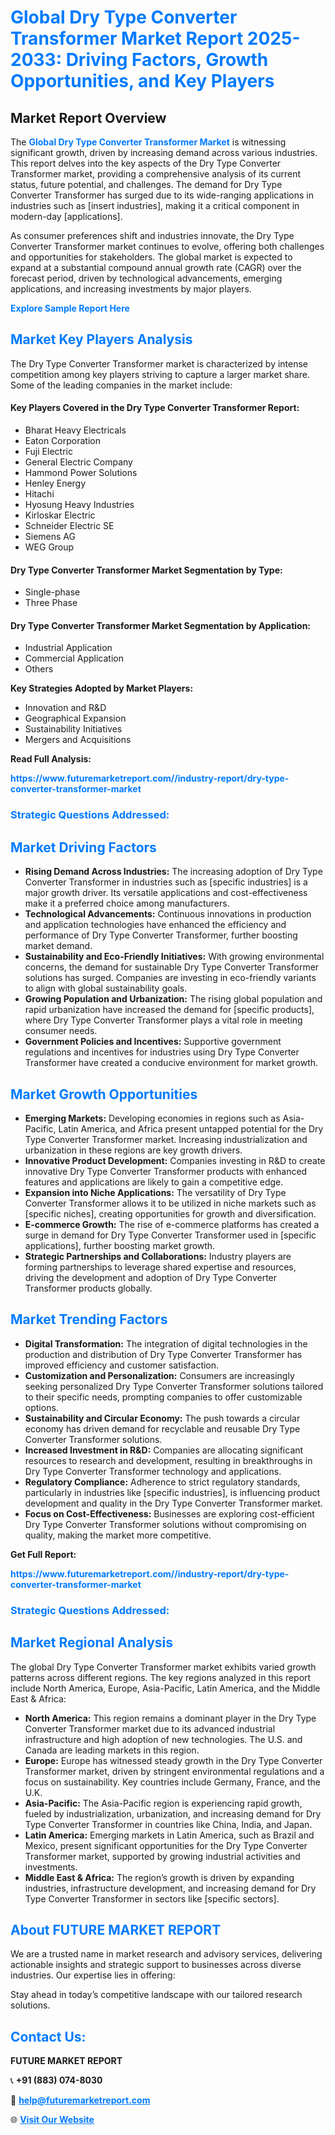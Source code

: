 <h1 style="color: #007BFF;">Global Dry Type Converter Transformer Market Report 2025-2033: Driving Factors, Growth Opportunities, and Key Players</h1>

<section id="overview">
<h2>Market Report Overview</h2>
<p>The <a href="https://www.futuremarketreport.com//industry-report/dry-type-converter-transformer-market" style="color: #007BFF; text-decoration: none;"><strong>Global Dry Type Converter Transformer Market</strong></a> is witnessing significant growth, driven by increasing demand across various industries. This report delves into the key aspects of the Dry Type Converter Transformer market, providing a comprehensive analysis of its current status, future potential, and challenges. The demand for Dry Type Converter Transformer has surged due to its wide-ranging applications in industries such as [insert industries], making it a critical component in modern-day [applications].</p>
<p>As consumer preferences shift and industries innovate, the Dry Type Converter Transformer market continues to evolve, offering both challenges and opportunities for stakeholders. The global market is expected to expand at a substantial compound annual growth rate (CAGR) over the forecast period, driven by technological advancements, emerging applications, and increasing investments by major players.</p>
</section>

<section id="overview">
<p><a href="https://www.futuremarketreport.com//request-sample/reportId=45529" style="color: #007BFF; text-decoration: none;"><strong>Explore Sample Report Here</strong></a></p>
</section>

<section id="key-players">
<h2 style="color: #007BFF;">Market Key Players Analysis</h2>
<p>The Dry Type Converter Transformer market is characterized by intense competition among key players striving to capture a larger market share. Some of the leading companies in the market include:</p>
<h4>Key Players Covered in the Dry Type Converter Transformer Report:</h4>
<ul><li>Bharat Heavy Electricals</li><li>Eaton Corporation</li><li>Fuji Electric</li><li>General Electric Company</li><li>Hammond Power Solutions</li><li>Henley Energy</li><li>Hitachi</li><li>Hyosung Heavy Industries</li><li>Kirloskar Electric</li><li>Schneider Electric SE</li><li>Siemens AG</li><li>WEG Group</li></ul>
<h4>Dry Type Converter Transformer Market Segmentation by Type:</h4>
<ul><li>Single-phase</li><li>Three Phase</li></ul>

<h4>Dry Type Converter Transformer Market Segmentation by Application:</h4>
<ul><li>Industrial Application</li><li>Commercial Application</li><li>Others</li></ul>
<p><strong>Key Strategies Adopted by Market Players:</strong></p>
<ul>
<li>Innovation and R&D</li>
<li>Geographical Expansion</li>
<li>Sustainability Initiatives</li>
<li>Mergers and Acquisitions</li>
</ul>
</section>

<section>
<p><strong>Read Full Analysis: </strong></p><a href="https://www.futuremarketreport.com//industry-report/dry-type-converter-transformer-market" style="color: #007BFF; text-decoration: none;"><strong>https://www.futuremarketreport.com//industry-report/dry-type-converter-transformer-market</strong></a>
<h3 style="color: #007BFF;">Strategic Questions Addressed:</h3>
</section>

<section id="driving-factors">
<h2 style="color: #007BFF;">Market Driving Factors</h2>
<ul>
<li><strong>Rising Demand Across Industries:</strong> The increasing adoption of Dry Type Converter Transformer in industries such as [specific industries] is a major growth driver. Its versatile applications and cost-effectiveness make it a preferred choice among manufacturers.</li>
<li><strong>Technological Advancements:</strong> Continuous innovations in production and application technologies have enhanced the efficiency and performance of Dry Type Converter Transformer, further boosting market demand.</li>
<li><strong>Sustainability and Eco-Friendly Initiatives:</strong> With growing environmental concerns, the demand for sustainable Dry Type Converter Transformer solutions has surged. Companies are investing in eco-friendly variants to align with global sustainability goals.</li>
<li><strong>Growing Population and Urbanization:</strong> The rising global population and rapid urbanization have increased the demand for [specific products], where Dry Type Converter Transformer plays a vital role in meeting consumer needs.</li>
<li><strong>Government Policies and Incentives:</strong> Supportive government regulations and incentives for industries using Dry Type Converter Transformer have created a conducive environment for market growth.</li>
</ul>
</section>

<section id="growth-opportunities">
<h2 style="color: #007BFF;">Market Growth Opportunities</h2>
<ul>
<li><strong>Emerging Markets:</strong> Developing economies in regions such as Asia-Pacific, Latin America, and Africa present untapped potential for the Dry Type Converter Transformer market. Increasing industrialization and urbanization in these regions are key growth drivers.</li>
<li><strong>Innovative Product Development:</strong> Companies investing in R&D to create innovative Dry Type Converter Transformer products with enhanced features and applications are likely to gain a competitive edge.</li>
<li><strong>Expansion into Niche Applications:</strong> The versatility of Dry Type Converter Transformer allows it to be utilized in niche markets such as [specific niches], creating opportunities for growth and diversification.</li>
<li><strong>E-commerce Growth:</strong> The rise of e-commerce platforms has created a surge in demand for Dry Type Converter Transformer used in [specific applications], further boosting market growth.</li>
<li><strong>Strategic Partnerships and Collaborations:</strong> Industry players are forming partnerships to leverage shared expertise and resources, driving the development and adoption of Dry Type Converter Transformer products globally.</li>
</ul>
</section>

<section id="trending-factors">
<h2 style="color: #007BFF;">Market Trending Factors</h2>
<ul>
<li><strong>Digital Transformation:</strong> The integration of digital technologies in the production and distribution of Dry Type Converter Transformer has improved efficiency and customer satisfaction.</li>
<li><strong>Customization and Personalization:</strong> Consumers are increasingly seeking personalized Dry Type Converter Transformer solutions tailored to their specific needs, prompting companies to offer customizable options.</li>
<li><strong>Sustainability and Circular Economy:</strong> The push towards a circular economy has driven demand for recyclable and reusable Dry Type Converter Transformer solutions.</li>
<li><strong>Increased Investment in R&D:</strong> Companies are allocating significant resources to research and development, resulting in breakthroughs in Dry Type Converter Transformer technology and applications.</li>
<li><strong>Regulatory Compliance:</strong> Adherence to strict regulatory standards, particularly in industries like [specific industries], is influencing product development and quality in the Dry Type Converter Transformer market.</li>
<li><strong>Focus on Cost-Effectiveness:</strong> Businesses are exploring cost-efficient Dry Type Converter Transformer solutions without compromising on quality, making the market more competitive.</li>
</ul>
</section>

<section>
<p><strong>Get Full Report: </strong></p><a href="https://www.futuremarketreport.com//industry-report/dry-type-converter-transformer-market" style="color: #007BFF; text-decoration: none;"><strong>https://www.futuremarketreport.com//industry-report/dry-type-converter-transformer-market</strong></a>
<h3 style="color: #007BFF;">Strategic Questions Addressed:</h3>
</section>


<section id="regional-analysis">
<h2 style="color: #007BFF;">Market Regional Analysis</h2>
<p>The global Dry Type Converter Transformer market exhibits varied growth patterns across different regions. The key regions analyzed in this report include North America, Europe, Asia-Pacific, Latin America, and the Middle East & Africa:</p>
<ul>
<li><strong>North America:</strong> This region remains a dominant player in the Dry Type Converter Transformer market due to its advanced industrial infrastructure and high adoption of new technologies. The U.S. and Canada are leading markets in this region.</li>
<li><strong>Europe:</strong> Europe has witnessed steady growth in the Dry Type Converter Transformer market, driven by stringent environmental regulations and a focus on sustainability. Key countries include Germany, France, and the U.K.</li>
<li><strong>Asia-Pacific:</strong> The Asia-Pacific region is experiencing rapid growth, fueled by industrialization, urbanization, and increasing demand for Dry Type Converter Transformer in countries like China, India, and Japan.</li>
<li><strong>Latin America:</strong> Emerging markets in Latin America, such as Brazil and Mexico, present significant opportunities for the Dry Type Converter Transformer market, supported by growing industrial activities and investments.</li>
<li><strong>Middle East & Africa:</strong> The region’s growth is driven by expanding industries, infrastructure development, and increasing demand for Dry Type Converter Transformer in sectors like [specific sectors].</li>
</ul>
</section>

<footer>
<h2 style="color: #007BFF;">About FUTURE MARKET REPORT</h2>
<p>We are a trusted name in market research and advisory services, delivering actionable insights and strategic support to businesses across diverse industries. Our expertise lies in offering:</p>

<p>Stay ahead in today’s competitive landscape with our tailored research solutions.</p>

<h2 style="color: #007BFF;">Contact Us:</h2>
<p><strong>FUTURE MARKET REPORT</strong></p>
<p>📞 <strong>+91 (883) 074-8030</strong></p>
<p>📧 <strong><a href="mailto:help@futuremarketreport.com" style="color: #007BFF;">help@futuremarketreport.com</a></strong></p>
<p>🌐 <strong><a href="https://www.futuremarketreport.com/" style="color: #007BFF;">Visit Our Website</a></strong></p>
</footer>